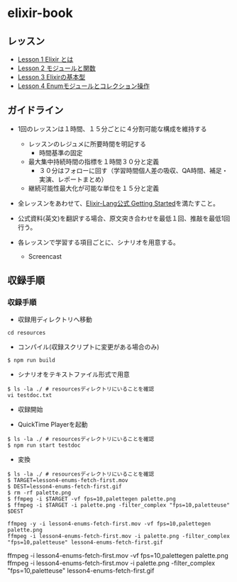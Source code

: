 # elixir-book


## レッスン
* [Lesson 1 Elixir とは](./lesson1.pdf)
* [Lesson 2 モジュールと関数](./lesson2.pdf)
* [Lesson 3 Elixirの基本型](./lesson3.pdf)
* [Lesson 4 Enumモジュールとコレクション操作](./lesson4.md)

## ガイドライン

* 1回のレッスンは１時間、１５分ごとに４分割可能な構成を維持する
  * レッスンのレジュメに所要時間を明記する
    * 時間基準の固定
  * 最大集中持続時間の指標を１時間３０分と定義
    * ３０分はフォローに回す（学習時間個人差の吸収、QA時間、補足・実演、レポートまとめ）
  * 継続可能性最大化が可能な単位を１５分と定義

* 全レッスンをあわせて、[Elixir-Lang公式 Getting Started](https://elixir-lang.org/getting-started/introduction.html)を満たすこと。

* 公式資料(英文)を翻訳する場合、原文突き合わせを最低１回、推敲を最低1回行う。

* 各レッスンで学習する項目ごとに、シナリオを用意する。
  * Screencast

## 収録手順

### 収録手順

* 収録用ディレクトリへ移動

```
cd resources
```

* コンパイル(収録スクリプトに変更がある場合のみ)

```
$ npm run build
```

* シナリオをテキストファイル形式で用意

```
$ ls -la ./ # resourcesディレクトリにいることを確認
vi testdoc.txt
```

* 収録開始

* QuickTime Playerを起動

```
$ ls -la ./ # resourcesディレクトリにいることを確認
$ npm run start testdoc
```

* 変換

```
$ ls -la ./ # resourcesディレクトリにいることを確認
$ TARGET=lesson4-enums-fetch-first.mov
$ DEST=lesson4-enums-fetch-first.gif
$ rm -rf palette.png
$ ffmpeg -i $TARGET -vf fps=10,palettegen palette.png
$ ffmpeg -i $TARGET -i palette.png -filter_complex "fps=10,paletteuse" $DEST
```

```
ffmpeg -y -i lesson4-enums-fetch-first.mov -vf fps=10,palettegen palette.png
ffmpeg -i lesson4-enums-fetch-first.mov -i palette.png -filter_complex "fps=10,paletteuse" lesson4-enums-fetch-first.gif

```
ffmpeg -i lesson4-enums-fetch-first.mov -vf fps=10,palettegen palette.png
ffmpeg -i lesson4-enums-fetch-first.mov -i palette.png -filter_complex "fps=10,paletteuse" lesson4-enums-fetch-first.gif

